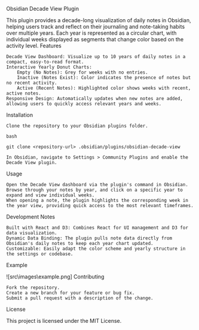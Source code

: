 Obsidian Decade View Plugin

This plugin provides a decade-long visualization of daily notes in Obsidian, helping users track and reflect on their journaling and note-taking habits over multiple years. Each year is represented as a circular chart, with individual weeks displayed as segments that change color based on the activity level.
Features

    Decade View Dashboard: Visualize up to 10 years of daily notes in a compact, easy-to-read format.
    Interactive Yearly Donut Charts:
        Empty (No Notes): Grey for weeks with no entries.
        Inactive (Notes Exist): Color indicates the presence of notes but no recent activity.
        Active (Recent Notes): Highlighted color shows weeks with recent, active notes.
    Responsive Design: Automatically updates when new notes are added, allowing users to quickly access relevant years and weeks.

Installation

    Clone the repository to your Obsidian plugins folder.

    bash

    git clone <repository-url> .obsidian/plugins/obsidian-decade-view

    In Obsidian, navigate to Settings > Community Plugins and enable the Decade View plugin.

Usage

    Open the Decade View dashboard via the plugin's command in Obsidian.
    Browse through your notes by year, and click on a specific year to expand and view individual weeks.
    When opening a note, the plugin highlights the corresponding week in the year view, providing quick access to the most relevant timeframes.

Development Notes

    Built with React and D3: Combines React for UI management and D3 for data visualization.
    Dynamic Data Binding: The plugin pulls note data directly from Obsidian's daily notes to keep each year chart updated.
    Customizable: Easily adapt the color scheme and yearly structure in the settings or codebase.

Example

![src\images\example.png]
Contributing

    Fork the repository.
    Create a new branch for your feature or bug fix.
    Submit a pull request with a description of the change.

License

This project is licensed under the MIT License.